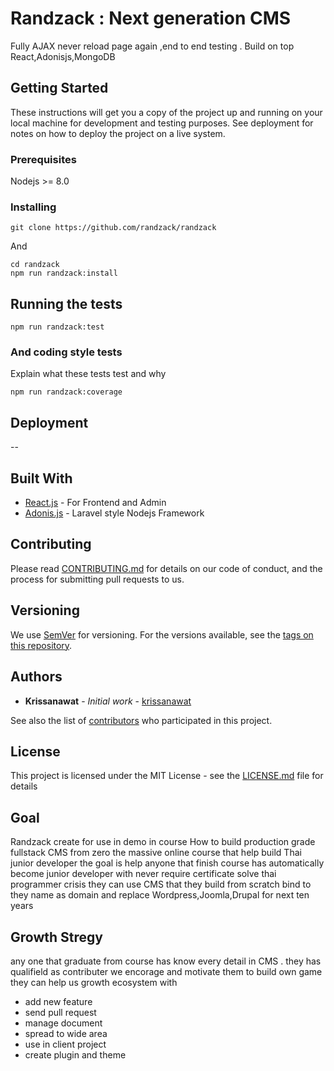# Randzack : Next generation CMS 

Fully AJAX never reload page again ,end to end testing . Build on top React,Adonisjs,MongoDB

## Getting Started

These instructions will get you a copy of the project up and running on your local machine for development and testing purposes. See deployment for notes on how to deploy the project on a live system.

### Prerequisites

Nodejs >= 8.0 


### Installing



```
git clone https://github.com/randzack/randzack
```

And 

```
cd randzack
npm run randzack:install
```


## Running the tests


```
npm run randzack:test
```



### And coding style tests

Explain what these tests test and why

```
npm run randzack:coverage
```

## Deployment

--

## Built With

* [React.js](http://www.dropwizard.io/1.0.2/docs/) - For Frontend and Admin
* [Adonis.js](https://adonisjs.org/) -  Laravel style Nodejs Framework

## Contributing

Please read [CONTRIBUTING.md](https://gist.github.com/randzack/b24679402957c63ec426) for details on our code of conduct, and the process for submitting pull requests to us.

## Versioning

We use [SemVer](http://semver.org/) for versioning. For the versions available, see the [tags on this repository](https://github.com/randzack/randzack/tags). 

## Authors

* **Krissanawat** - *Initial work* - [krissanawat](https://github.com/krissanawat)

See also the list of [contributors](https://github.com/randzack/randzack/contributors) who participated in this project.

## License

This project is licensed under the MIT License - see the [LICENSE.md](LICENSE.md) file for details

## Goal 

Randzack create for use in demo in course How to build production grade fullstack CMS from zero the 
massive online course that help build Thai junior developer 
the goal is help anyone that finish course has automatically become junior developer with never require certificate solve thai programmer crisis 
they can use CMS that they build from scratch bind to they name as domain 
and replace Wordpress,Joomla,Drupal for next ten years
##  Growth Stregy
any one that graduate from course has know every detail in CMS . they has qualifield as  contributer
we encorage and motivate them to build own game they can help us growth ecosystem with
- add new feature
- send pull request 
- manage document
- spread to wide area
- use in client project
- create plugin and theme